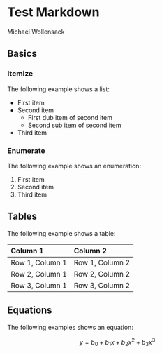 # Test Markdown

Michael Wollensack

## Basics

### Itemize

The following example shows a list:

- First item
- Second item
  - First dub item of second item
  - Second sub item of second item
- Third item

### Enumerate

The following example shows an enumeration:

1. First item
2. Second item
3. Third item

## Tables

The following example shows a table:

| Column 1        | Column 2        |
|:----------------|:----------------|
| Row 1, Column 1 | Row 1, Column 2 |
| Row 2, Column 1 | Row 2, Column 2 |
| Row 3, Column 1 | Row 3, Column 2 |

## Equations

The following examples shows an equation:

$$y = b_0 + b_1x + b_2x^2 + b_3x^3$$
